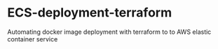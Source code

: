 # ECS-deployment-terraform
Automating docker image deployment with terraform to to AWS elastic container service
